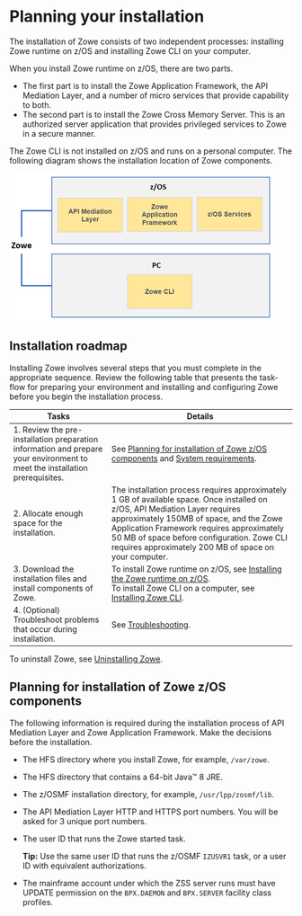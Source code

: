 # Planning your installation

The installation of Zowe consists of two independent processes: installing Zowe runtime on z/OS and installing Zowe CLI on your computer.

When you install Zowe runtime on z/OS, there are two parts. 
- The first part is to install the Zowe Application Framework, the API Mediation Layer, and a number of micro services that provide capability to both. 
- The second part is to install the Zowe Cross Memory Server. This is an authorized server application that provides privileged services to Zowe in a secure manner. 

The Zowe CLI is not installed on z/OS and runs on a personal computer. The following diagram shows the installation location of Zowe components.

![Zowe installation overview](../images/common/zowe-install-location.png)

## Installation roadmap

Installing Zowe involves several steps that you must complete in the appropriate sequence. Review the following table that presents the task-flow for preparing your environment and installing and configuring Zowe before you begin the installation process.

| Tasks | Details
| --- | ---
| 1. Review the pre-installation preparation information and prepare your environment to meet the installation prerequisites. | See [Planning for installation of Zowe z/OS components](#12-planning-for-installation-of-zowe-z-os-components) and [System requirements](systemrequirements.md).
| 2. Allocate enough space for the installation. |  The installation process requires approximately 1 GB of available space. Once installed on z/OS, API Mediation Layer requires approximately 150MB of space, and the Zowe Application Framework requires approximately 50 MB of space before configuration. Zowe CLI requires approximately 200 MB of space on your computer.
| 3. Download the installation files and install components of Zowe. | To install Zowe runtime on z/OS, see [Installing the Zowe runtime on z/OS](install-zos.md). <br/> To install Zowe CLI on a computer, see [Installing Zowe CLI](cli-installcli.md).
| 4. (Optional) Troubleshoot problems that occur during installation. | See [Troubleshooting](../troubleshoot/troubleshooting.md).

To uninstall Zowe, see [Uninstalling Zowe](uninstall.md).

## Planning for installation of Zowe z/OS components

The following information is required during the installation process of API Mediation Layer and Zowe Application Framework. Make the decisions before the installation.

- The HFS directory where you install Zowe, for example, `/var/zowe`.
- The HFS directory that contains a 64-bit Java™ 8 JRE.
- The z/OSMF installation directory, for example, `/usr/lpp/zosmf/lib`.
- The API Mediation Layer HTTP and HTTPS port numbers. You will be asked for 3 unique port numbers.
- The user ID that runs the Zowe started task.

    **Tip:** Use the same user ID that runs the z/OSMF `IZUSVR1` task, or a user ID with equivalent authorizations.

- The mainframe account under which the ZSS server runs must have UPDATE permission on the `BPX.DAEMON` and `BPX.SERVER` facility class profiles.
